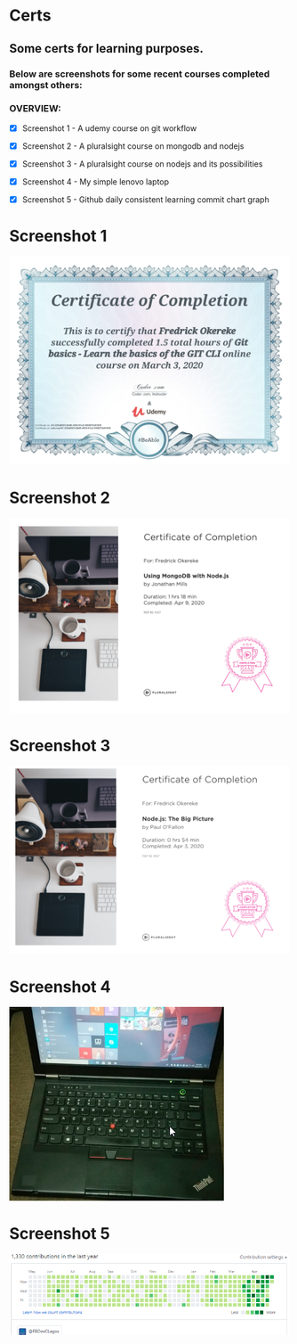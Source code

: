 # Certs
## Some certs for learning purposes.


### Below are screenshots for some recent courses completed amongst others:

### OVERVIEW:
- [x] Screenshot 1 - A udemy course on git workflow
- [x] Screenshot 2 - A pluralsight course on mongodb and nodejs
- [x] Screenshot 3 - A pluralsight course on nodejs and its possibilities
- [x] Screenshot 4 - My simple lenovo laptop
- [x] Screenshot 5 - Github daily consistent learning commit chart graph





# Screenshot 1

<img src="./images/git-cert0.jpg" alt="Git Cli" />

# Screenshot 2
<img src="./images/mongo-node.png" alt="Mongo course" />

# Screenshot 3
<img src="./images/node.png" alt="Node course" />


# Screenshot 4
<img src="./images/laptop.png" alt="Laptop" />

# Screenshot 5
<img src="./images/github.png" alt="Github chart" />

